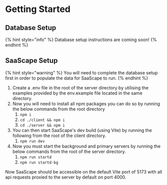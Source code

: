 # Getting Started

## Database Setup

{% hint style="info" %}
Database setup instructions are coming soon!
{% endhint %}

## SaaScape Setup

{% hint style="warning" %}
You will need to complete the database setup first in order to populate the data for SaaScape to run.
{% endhint %}

1. Create a .env file in the root of the server directory by utilising the examples provided by the env.example file located in the same directory.
2. Now you will need to install all npm packages you can do so by running the below commands from the root directory
   1. `npm i`&#x20;
   2. `cd ./client && npm i`
   3. `cd ./server && npm i`
3. You can then start SaaScape's dev build (using Vite) by running the following from the root of the client directory.
   1. `npm run dev`
4. Now you must start the background and primary servers by running the below commands from the root of the server directory.
   1. `npm run startd`
   2. `npm run startd-bg`

Now SaaScape should be accessible on the default Vite port of 5173 with all api requests proxied to the server by default on port 4000.
